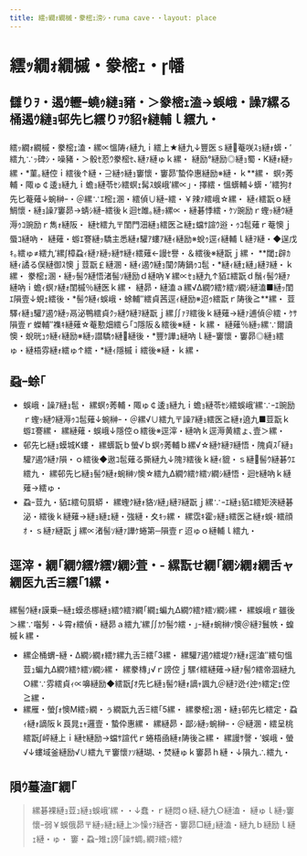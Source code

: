 ```yaml
---
title: 繧ｯ繝ｫ繝槭・豢樒ｪ滂ｼ・ruma cave・・layout: place
---
```


# 繧ｯ繝ｫ繝槭・豢樒ｪ・幡

## 讎りｦ・遏ｳ轣ｰ蟯ｩ縺ｮ豬・＞豢樒ｪ溘→蜈峨・譟ｱ縲る桶遏ｳ縺ｮ邨先匕繧りｦｳ貂ｬ縺輔ｌ繧九・
繧ｯ繝ｫ繝槭・豢樒ｪ溘・縲∝慍陦ｨ縺九ｉ繧上★縺九↓豐医ｓ縺菴咲ｽｮ縺ｫ蠎・′繧九∵ｯ碑ｼ・噪豬・＞骰ｾ荵ｳ豢樒ｾ､縺ｧ縺ゅｋ縲・ 
縺励°縺励◎縺ｮ蜀・Κ縺ｫ縺ｯ縲・*菫｡縺倥ｉ繧後↑縺・⊇縺ｩ縺ｮ窶懷・窶昴′蟄伜惠縺励※縺・ｋ**縲・ 
螟ｩ莠輔・陬ゅ￠逶ｮ縺九ｉ蟾ｮ縺苓ｾｼ繧螟ｪ髯ｽ蜈峨′縲∝｣・擇繧・慍蠎輔↓蠎・′繧狗ｵ先匕菴薙↓蜿榊ｰ・＠縲∵ｴ樒ｪ溷・繧偵∪縺ｰ繧・￥辣ｧ繧峨☆縲・
縺ｨ繧翫ｏ縺鯛懷・縺ｮ譟ｱ窶昴→蜻ｼ縺ｰ繧後ｋ迴ｾ雎｡縺ｯ縲∝・縺碁悸繧・ｹｿ豌励ｒ蟶ｯ縺ｳ縺溽ｩｺ豌励ｒ雋ｫ縺阪・ 
縺ｾ繧九〒閨門沺縺ｮ繧医≧縺ｪ蟷ｻ諠ｳ逧・ｩｺ髢薙ｒ菴懊ｊ蜃ｺ縺吶・ 
縺薙・蝣ｴ謇縺ｯ驕主悉縺ｫ驩ｱ螻ｱ縺ｨ縺励※蛻ｩ逕ｨ縺輔ｌ縺ｦ縺・◆逞戊ｷ｡繧ゅ≠繧九′縲∫樟蝨ｨ縺ｧ縺ｯ縺ｻ縺ｨ繧薙←謾ｾ譽・＆繧後※縺翫ｊ縲・ 
**閾ｪ辟ｶ縺ｨ譎る俣縺御ｽ懊ｊ荳翫￡縺溷・縺ｨ遏ｳ縺ｮ闃ｸ陦鍋ｩｺ髢・*縺ｨ縺ｪ縺｣縺ｦ縺・ｋ縲・
豢樒ｪ溷・縺ｯ髻ｳ縺悟渚髻ｿ縺励ｄ縺吶￥縲∝ｾｮ縺九↑貊ｴ繧翫ｄ鬚ｨ髻ｳ縺ｧ縺吶ｉ蟾ｨ螟ｧ縺ｫ閨槭％縺医ｋ縲・ 
縺昴・縺溘ａ縲√Δ繝ｳ繧ｹ繧ｿ繝ｼ縺溘■縺ｯ閨ｴ隕壹↓蜆ｪ繧後・*髻ｳ縺ｨ蜈峨・蜍輔″繧貞茜逕ｨ縺励※迢ｩ繧翫ｒ陦後≧**縲・ 
荳驛ｨ縺ｮ驩ｱ遏ｳ縺ｯ鬲泌鴨繧貞ｸｯ縺ｳ縺ｦ縺翫ｊ縲∬ｧｦ繧後ｋ縺薙→縺ｧ逋偵＠繧・ｹｻ隕壹ｒ蠑輔″襍ｷ縺薙☆菴懃畑繧ら｢ｺ隱阪＆繧後※縺・ｋ縲・
縺薙％縺ｯ縲∵爾讀懊・蛻晄ｭｩ縺ｨ縺励※縺ｯ譛驕ｩ縺縺後・*豐ｹ譁ｭ縺吶ｌ縺ｰ窶懷・窶昴◎縺ｮ繧ゅ・縺梧雰縺ｫ繧ゅ↑繧・*縺ｨ隱槭ｉ繧後※縺・ｋ縲・
## 蝨ｰ蜍｢
- 蜈峨・譟ｱ縺ｮ髢・ 
縲螟ｩ莠輔・陬ゅ￠逶ｮ縺九ｉ蟾ｮ縺苓ｾｼ繧蜈峨′縲∵ｰｴ豌励ｒ蟶ｯ縺ｳ縺溽ｩｺ髢薙↓蜿榊ｰ・＠縲√∪繧九〒譟ｱ縺ｮ繧医≧縺ｫ遶九■荳翫ｋ蝣ｴ謇縲・ 
縲縺薙・蜈峨↓隱倥ｏ繧後※逕滓・縺吶ｋ逕溽黄繧ょ､壹＞縲・
- 邨先匕縺ｮ蟆城Κ螻・ 
縲蠎翫ｂ螢√ｂ螟ｩ莠輔ｂ縲√☆縺ｹ縺ｦ縺悟・隗貞ｽ｢縺ｮ驩ｱ遏ｳ縺ｧ隕・ｏ繧後◆遨ｺ髢薙る撕縺九↓隗ｦ繧後ｋ縺ｨ貔・ｓ縺髻ｳ縺碁ｳｴ繧九・ 
縲邨先匕縺ｮ髻ｳ縺ｫ蜿榊ｿ懊☆繧九Δ繝ｳ繧ｹ繧ｿ繝ｼ縺悟・迴ｾ縺吶ｋ縺薙→繧ゅ・
- 蝨ｰ荳九・貊ｴ繧句屓蟒・ 
縲蟶ｸ縺ｫ貉ｿ縺｣縺ｦ縺翫ｊ縲∵ｰｴ縺ｮ貊ｴ繧矩浹縺碁泌・繧後ｋ縺薙→縺ｮ縺ｪ縺・強縺・夊ｷｯ縲・ 
縲霑ｷ霍ｯ縺ｮ繧医≧縺ｫ蜈･繧顔ｵ・ｓ縺ｧ縺翫ｊ縲∝渚髻ｿ縺ｧ譁ｹ蜷第─隕壹ｒ迢ゅｏ縺輔ｌ繧九・
## 逕滓・繝｢繝ｳ繧ｹ繧ｿ繝ｼ萓・- 縲翫せ繝｢繝ｼ繝ｫ繝舌ャ繝医九舌Ξ繧｢1縲・ 
縲髻ｳ縺ｫ謨乗─縺ｪ蟆丞梛縺ｮ繧ｳ繧ｦ繝｢繝ｪ蝙九Δ繝ｳ繧ｹ繧ｿ繝ｼ縲・ 
縲蜈峨ｒ雖後＞縲∵囓髣・↓霄ｫ繧偵・縺昴ａ繧九′縲∬ｶｳ髻ｳ繧・｣ｰ縺ｫ蜿榊ｿ懊＠縺ｦ鬟帙・蝗槭ｋ縲・
- 縲企桶蝟ｰ縺・Δ繝ｼ繝ｫ繧ｹ縲九舌Ξ繧｢3縲・ 
縲驩ｱ遏ｳ繧堤ｳｧ縺ｫ逕溘″繧句慍荳ｭ蝙九Δ繝ｳ繧ｹ繧ｿ繝ｼ縲・ 
縲豢槫｣√ｒ謗倥ｊ騾ｲ繧縺薙→縺ｧ髻ｳ繧帝涸縺九○縲∵雰繧貞ｨ∝嚊縺励◆繧翫∫ｵ先匕縺ｮ髻ｳ縺ｫ謫ｬ諷九＠縺ｦ迯ｲ迚ｩ繧定ｪ倥≧縲・
- 縲雁・螢∫ｫ懊Μ繧ｯ繝・ぅ繝翫九舌Ξ繧｢5縲・ 
縲豢樒ｪ溷・縺ｮ邨先匕繧定・蝨ｨ縺ｫ謫阪ｋ莨晁ｪｬ邏壹・蟄伜惠縲・ 
縲縺昴・鄙ｼ縺ｯ蜿榊ｰ・＠縺溷・繧呈桃繧翫∫岼縺上ｉ縺ｾ縺励→蟷ｻ諠代ｒ蜷梧凾縺ｫ陦後≧縲・ 
縲謾ｻ謦・′蜈峨・螢√↓螻域釜縺励√∪繧九〒窶懷ｧｿ縺瑚､・焚縺ゅｋ窶昴ｈ縺・↓隕九∴繧九・
## 隕ｳ蟇溘Γ繝｢
> 縲碁裸縺ｮ荳ｭ縺ｮ蜈峨′縲・・↓蠢・ｒ縺悶ｏ縺､縺九○縺溘・ 
> 縺ゅｌ縺ｯ窶懷ｰ弱￥蜈俄昴〒縺ｯ縺ｪ縺上≫懆ｩｦ縺吝・窶昴□縺｣縺溘・縺九ｂ縺励ｌ縺ｪ縺・ゅ・ 
> 窶・蝨ｰ雉ｪ謗｢譟ｻ蜩｡繝ｦ繧ｯ繧ｹ
